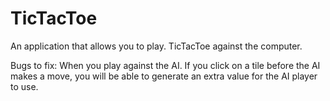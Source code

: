 # TicTacToe
An application that allows you to play. TicTacToe against the computer.

Bugs to fix: When you play against the AI. If you click on a tile before the AI makes a move, you will be able to generate an extra value for the AI player to use.
